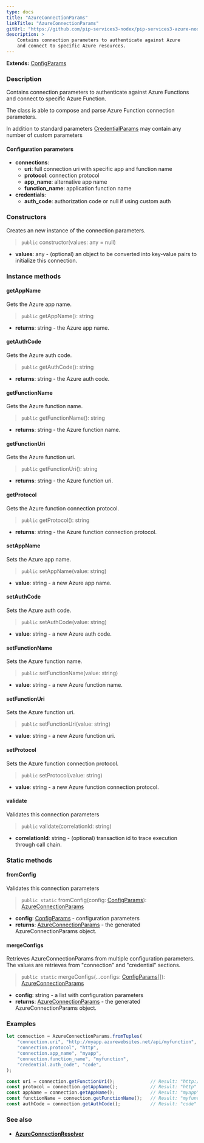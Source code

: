 ```yaml
---
type: docs
title: "AzureConnectionParams"
linkTitle: "AzureConnectionParams"
gitUrl: "https://github.com/pip-services3-nodex/pip-services3-azure-nodex"
description: >
    Contains connection parameters to authenticate against Azure
    and connect to specific Azure resources.
---
```


**Extends:** [ConfigParams](../../../commons/config/config_params)

### Description
Contains connection parameters to authenticate against Azure Functions
and connect to specific Azure Function.

The class is able to compose and parse Azure Function connection parameters.

In addition to standard parameters [CredentialParams](../../../components/auth/credential_params) may contain any number of custom parameters


#### Configuration parameters

- **connections**: 
    - **uri**:           full connection uri with specific app and function name
    - **protocol**:      connection protocol
    - **app_name**:      alternative app name
    - **function_name**: application function name
- **credentials**: 
    - **auth_code**:     authorization code or null if using custom auth

### Constructors
Creates an new instance of the connection parameters.

> `public` constructor(values: any = null)

- **values**: any - (optional) an object to be converted into key-value pairs to initialize this connection.


### Instance methods

#### getAppName
Gets the Azure app name.

> `public` getAppName(): string

- **returns**: string - the Azure app name.


#### getAuthCode
Gets the Azure auth code.

> `public` getAuthCode(): string

- **returns**: string - the Azure auth code.


#### getFunctionName
Gets the Azure function name.

> `public` getFunctionName(): string

- **returns**: string - the Azure function name.


#### getFunctionUri
Gets the Azure function uri.

> `public` getFunctionUri(): string

- **returns**: string - the Azure function uri.


#### getProtocol
Gets the Azure function connection protocol.

> `public` getProtocol(): string

- **returns**: string - the Azure function connection protocol.


#### setAppName
Sets the Azure app name.

> `public` setAppName(value: string)

- **value**: string - a new Azure app name.

#### setAuthCode
Sets the Azure auth code.

> `public` setAuthCode(value: string)

- **value**: string -  a new Azure auth code.

#### setFunctionName
Sets the Azure function name.

> `public` setFunctionName(value: string)

- **value**: string - a new Azure function name.

#### setFunctionUri
Sets the Azure function uri.

> `public` setFunctionUri(value: string)

- **value**: string - a new Azure function uri.

#### setProtocol
Sets the Azure function connection protocol.

> `public` setProtocol(value: string)

- **value**: string - a new Azure function connection protocol.

#### validate
Validates this connection parameters 

> `public` validate(correlationId: string)

- **correlationId**: string - (optional) transaction id to trace execution through call chain.

### Static methods

#### fromConfig
Validates this connection parameters 

> `public static` fromConfig(config: [ConfigParams](../../../commons/config/config_params)): [AzureConnectionParams]()

- **config**: [ConfigParams](../../../commons/config/config_params) - configuration parameters
- **returns**: [AzureConnectionParams]() - the generated AzureConnectionParams object.

#### mergeConfigs
Retrieves AzureConnectionParams from multiple configuration parameters.
The values are retrieves from "connection" and "credential" sections.

> `public static` mergeConfigs(...configs: [ConfigParams](../../../commons/config/config_params)[]): [AzureConnectionParams]()

- **config**: string - a list with configuration parameters
- **returns**: [AzureConnectionParams]() - the generated AzureConnectionParams object.



### Examples

```typescript
let connection = AzureConnectionParams.fromTuples(
    "connection.uri", "http://myapp.azurewebsites.net/api/myfunction",
    "connection.protocol", "http",
    "connection.app_name", "myapp",
    "connection.function_name", "myfunction",
    "credential.auth_code", "code",
);

const uri = connection.getFunctionUri();             // Result: "http://myapp.azurewebsites.net/api/myfunction"
const protocol = connection.getAppName();            // Result: "http"
const appName = connection.getAppName();             // Result: "myapp"
const functionName = connection.getFunctionName();   // Result: "myfunction"
const authCode = connection.getAuthCode();           // Result: "code"
```


### See also
- #### [AzureConnectionResolver](../azure_connection_resolver)